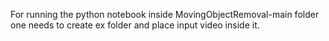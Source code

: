 For running the python notebook inside MovingObjectRemoval-main folder one needs to create ex folder and place input video inside it.
